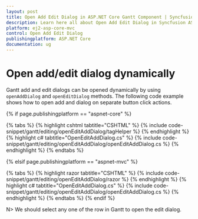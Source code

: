 ```yaml
---
layout: post
title: Open Add Edit Dialog in ASP.NET Core Gantt Component | Syncfusion
description: Learn here all about Open Add Edit Dialog in Syncfusion ASP.NET Core Gantt Component of Syncfusion Essential JS 2 and more.
platform: ej2-asp-core-mvc
control: Open Add Edit Dialog
publishingplatform: ASP.NET Core
documentation: ug
---
```



# Open add/edit dialog dynamically

Gantt add and edit dialogs can be opened dynamically by using `openAddDialog` and `openEditDialog` methods. The following code example shows how to open add and dialog on separate button click actions.

{% if page.publishingplatform == "aspnet-core" %}

{% tabs %}
{% highlight cshtml tabtitle="CSHTML" %}
{% include code-snippet/gantt/editing/openEditAddDialog/tagHelper %}
{% endhighlight %}
{% highlight c# tabtitle="OpenEditAddDialog.cs" %}
{% include code-snippet/gantt/editing/openEditAddDialog/openEditAddDialog.cs %}
{% endhighlight %}
{% endtabs %}

{% elsif page.publishingplatform == "aspnet-mvc" %}

{% tabs %}
{% highlight razor tabtitle="CSHTML" %}
{% include code-snippet/gantt/editing/openEditAddDialog/razor %}
{% endhighlight %}
{% highlight c# tabtitle="OpenEditAddDialog.cs" %}
{% include code-snippet/gantt/editing/openEditAddDialog/openEditAddDialog.cs %}
{% endhighlight %}
{% endtabs %}
{% endif %}



N> We should select any one of the row in Gantt to open the edit dialog.